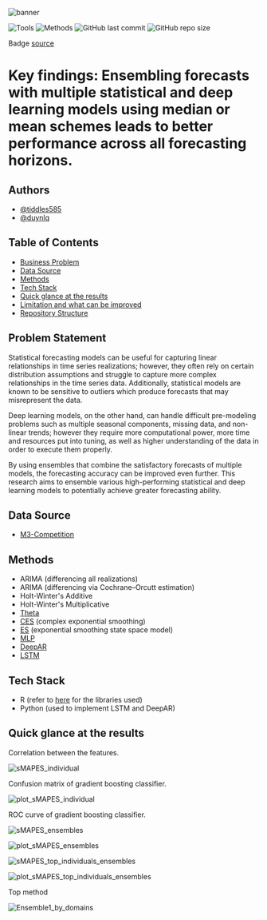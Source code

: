 ![banner](assets/HELM_banner.png)

![Tools](https://img.shields.io/badge/Tools-R%20Python-lightgrey)
![Methods](https://img.shields.io/badge/Methods-ARIMA%20ES%20Theta%20LSTM%20MLP%20DeepAR-red)
![GitHub last commit](https://img.shields.io/github/last-commit/tiddles585/Capstone)
![GitHub repo size](https://img.shields.io/github/repo-size/tiddles585/Capstone)


Badge [source](https://shields.io/)

# Key findings: Ensembling forecasts with multiple statistical and deep learning models using median or mean schemes leads to better performance across all forecasting horizons.

## Authors

- [@tiddles585](https://github.com/tiddles585)
- [@duynlq](https://github.com/duynlq)

## Table of Contents

  - [Business Problem](#business-problem)
  - [Data Source](#data-source)
  - [Methods](#methods)
  - [Tech Stack](#tech-stack)
  - [Quick glance at the results](#quick-glance-at-the-results)
  - [Limitation and what can be improved](#limitation-and-what-can-be-improved)
  - [Repository Structure](#repository-structure)

## Problem Statement

Statistical forecasting models can be useful for capturing linear relationships in time series realizations; however, they often rely on certain distribution assumptions and struggle to capture more complex relationships in the time series data. Additionally, statistical models are known to be sensitive to outliers which produce forecasts that may misrepresent the data. 

Deep learning models, on the other hand, can handle difficult pre-modeling problems such as multiple seasonal components, missing data, and non-linear trends; however they require more computational power, more time and resources put into tuning, as well as higher understanding of the data in order to execute them properly.

By using ensembles that combine the satisfactory forecasts of multiple models, the forecasting accuracy can be improved even further. This research aims to ensemble various high-performing statistical and deep learning models to potentially achieve greater forecasting ability.

## Data Source

- [M3-Competition](https://forecasters.org/resources/time-series-data/m3-competition/)

## Methods

- ARIMA (differencing all realizations)
- ARIMA (differencing via Cochrane–Orcutt estimation)
- Holt-Winter's Additive
- Holt-Winter's Multiplicative
- [Theta](https://www.sciencedirect.com/science/article/abs/pii/S0169207000000662)
- [CES](https://onlinelibrary.wiley.com/doi/full/10.1002/nav.22074) (complex exponential smoothing)
- [ES](https://www.sciencedirect.com/science/article/abs/pii/S0169207001001108) (exponential smoothing state space model)
- [MLP](https://kourentzes.com/forecasting/2019/01/16/tutorial-for-the-nnfor-r-package/)
- [DeepAR](https://www.sciencedirect.com/science/article/pii/S0169207019301888)
- [LSTM](https://doi.org/10.1162/neco.1997.9.8.1735)
  
## Tech Stack
- R (refer to [here](https://github.com/tiddles585/Capstone/blob/duy_branch/R/Functions.R) for the libraries used)
- Python (used to implement LSTM and DeepAR)

## Quick glance at the results

Correlation between the features.

![sMAPES_individual](assets/sMAPES_individual.png)

Confusion matrix of gradient boosting classifier.

![plot_sMAPES_individual](assets/plot_sMAPES_individual.png)

ROC curve of gradient boosting classifier.

![sMAPES_ensembles](assets/sMAPES_ensembles.png)

![plot_sMAPES_ensembles](assets/plot_sMAPES_ensembles.png)

![sMAPES_top_individuals_ensembles](assets/sMAPES_top_individuals_ensembles.png)

![plot_sMAPES_top_individuals_ensembles](assets/plot_sMAPES_top_individuals_ensembles.png)

Top method

![Ensemble1_by_domains](assets/Ensemble1_by_domains.png)



